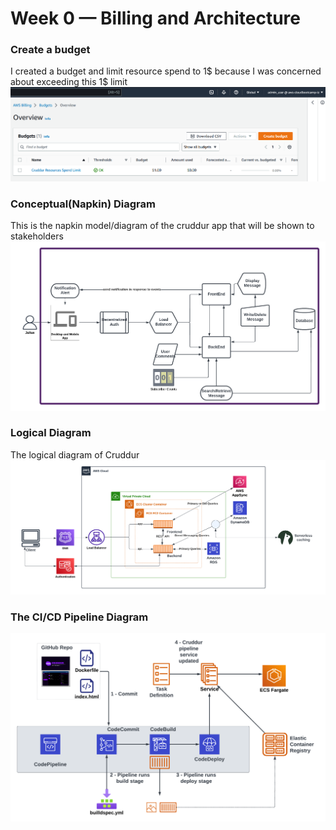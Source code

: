# Week 0 — Billing and Architecture

### Create a budget
I created a budget and limit resource spend to 1$ because I was concerned about exceeding this 1$ limit
![Budget Limit](assets/week0/budget_limit.png)

### Conceptual(Napkin) Diagram
This is the napkin model/diagram of the cruddur app that will be shown to stakeholders
![Conceptual Design](assets/week0/conceptual-design-of-cruddur.png)

### Logical Diagram
The logical diagram of Cruddur
![Logical Diagram](assets/week0/cruddur-logical-diagram.png)

### The CI/CD Pipeline Diagram
![CI/CD Diagram](assets/week0/cruddur-build-pipeline.png)
